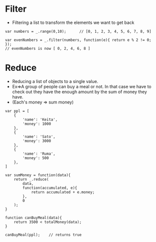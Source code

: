 # Filter

- Filtering a list to transform the elements we want to get back

```
var numbers = _.range(0,10);      // [0, 1, 2, 3, 4, 5, 6, 7, 8, 9]

var evenNumbers = _.filter(numbers, function(e){ return e % 2 != 0; });
// evenNumbers is now [ 0, 2, 4, 6, 8 ]
```

# Reduce

- Reducing a list of objects to a single value. 
- Ex=>A group of people can buy a meal or not. In that case we have to check out they have the enough amount by the sum of money they have.
- (Each's money => sum money)

```
var ppl = [
    {
        'name': 'Keita',
        'money': 1000
    },
    {
        'name': 'Sato',
        'money': 3000
    },
    {
        'name': 'Ruma',
        'money': 500
    },
]

var sumMoney = function(data){
    return _.reduce(
        data,
        function(accumulated, e){
            return accumulated + e.money;
        },
        0
    );
}

function canBuyMeal(data){
    return 3500 < totalMoney(data);
}

canBuyMeal(ppl);    // returns true
```
